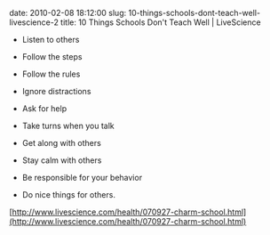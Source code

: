 date: 2010-02-08 18:12:00
slug: 10-things-schools-dont-teach-well-livescience-2
title: 10 Things Schools Don't Teach Well | LiveScience

    

* Listen to others  
* Follow the steps  
* Follow the rules  
* Ignore distractions   
* Ask for help  
* Take turns when you talk  
* Get along with others  
* Stay calm with others  
* Be responsible for your behavior  

* Do nice things for others.

[http://www.livescience.com/health/070927-charm-school.html](http://www.livescience.com/health/070927-charm-school.html)

  

